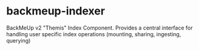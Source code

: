 backmeup-indexer
================

BackMeUp v2 "Themis" Index Component. Provides a central interface for handling user specific index operations (mounting, sharing, ingesting, querying)
